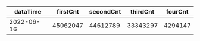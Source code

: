 |dataTime|firstCnt|secondCnt|thirdCnt|fourCnt|
|-|-|-|-|-|
|2022-06-16|45062047|44612789|33343297|4294147|